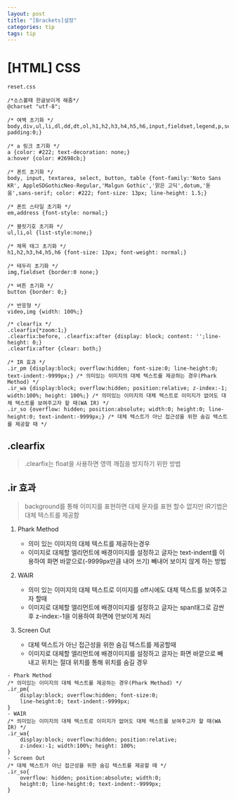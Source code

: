 ```yaml
---
layout: post
title: "[Brackets]설정"
categories: tip
tags: tip
---
```


# [HTML] CSS 

```
reset.css

/*소스볼때 한글보이게 해줌*/
@charset "utf-8";

/* 여백 초기화 */
body,div,ul,li,dl,dd,dt,ol,h1,h2,h3,h4,h5,h6,input,fieldset,legend,p,select,table,th,td,tr,textarea,button,form,figure,figcaption{margin:0; padding:0;}

/* a 링크 초기화 */
a {color: #222; text-decoration: none;}
a:hover {color: #2698cb;}

/* 폰트 초기화 */
body, input, textarea, select, button, table {font-family:'Noto Sans KR', AppleSDGothicNeo-Regular,'Malgun Gothic','맑은 고딕',dotum,'돋움',sans-serif; color: #222; font-size: 13px; line-height: 1.5;}

/* 폰트 스타일 초기화 */
em,address {font-style: normal;}

/* 블릿기호 초기화 */
ul,li,ol {list-style:none;}

/* 제목 태그 초기화 */
h1,h2,h3,h4,h5,h6 {font-size: 13px; font-weight: normal;}

/* 테두리 초기화 */
img,fieldset {border:0 none;}

/* 버튼 초기화 */
button {border: 0;}

/* 반응형 */
video,img {width: 100%;}

/* clearfix */
.clearfix{*zoom:1;}
.clearfix:before, .clearfix:after {display: block; content: '';line-height: 0;}
.clearfix:after {clear: both;}

/* IR 효과 */
.ir_pm {display:block; overflow:hidden; font-size:0; line-height:0; text-indent:-9999px;} /* 의미있는 이미지의 대체 텍스트를 제공하는 경우(Phark Method) */
.ir_wa {display:block; overflow:hidden; position:relative; z-index:-1; width:100%; height: 100%;} /* 의미있는 이미지의 대체 텍스트로 이미지가 없어도 대체 텍스트를 보여주고자 할 때(WA IR) */
.ir_so {overflow: hidden; position:absolute; width:0; height:0; line-height:0; text-indent:-9999px;} /* 대체 텍스트가 아닌 접근성을 위한 숨김 텍스트를 제공할 때 */
```


## .clearfix

> .clearfix는 float을 사용하면 영역 깨짐을 방지하기 위한 방법

## .ir 효과

> background를 통해 이미지를 표현하면 대체 문자를 표현 할수 없지만 IR기법은 대체 텍스트를 제공함

1. Phark Method
	- 의미 있는 이미지의 대체 텍스트를 제공하는경우
	- 이미지로 대체할 엘리먼트에 배경이미지를 설정하고 글자는 text-indent를 이용하여 화면 바깥으로(-9999px만큼 내어 쓰기) 빼내어 보이지 않게 하는 방법
	
2. WAIR
	- 의미 있는 이미지의 대체 텍스트로 이미지를 off시에도 대체 텍스트를 보여주고자 할때
	- 이미지로 대체할 엘리먼트에 배경이미지를 설정하고 글자는 span태그로 감싼 후 z-index:-1을 이용하여 화면에 안보이게 처리
3. Screen Out
	- 대체 텍스트가 아닌 접근성을 위한 숨김 텍스트를 제공할때
	- 이미지로 대체할 엘리먼트에 배경이미지를 설정하고 글자는 화면 바깥으로 빼내고 위치는 절대 위치를 통해 위치를 숨길 경우

```
- Phark Method
/* 의미있는 이미지의 대체 텍스트를 제공하는 경우(Phark Method) */
.ir_pm{
	display:block; overflow:hidden; font-size:0; 
	line-height:0; text-indent:-9999px;
} 
- WAIR
/* 의미있는 이미지의 대체 텍스트로 이미지가 없어도 대체 텍스트를 보여주고자 할 때(WA IR) */
.ir_wa{
	display:block; overflow:hidden; position:relative; 
	z-index:-1; width:100%; height: 100%;
} 
- Screen Out
/* 대체 텍스트가 아닌 접근성을 위한 숨김 텍스트를 제공할 때 */
.ir_so{
	overflow: hidden; position:absolute; width:0; 
	height:0; line-height:0; text-indent:-9999px;
} 
```






